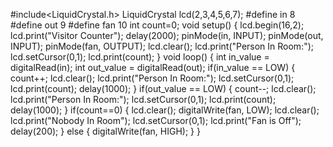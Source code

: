 
#include<LiquidCrystal.h> 
LiquidCrystal lcd(2,3,4,5,6,7);
 #define in 8
 #define out 9 
 #define fan 10 
int count=0; 
void setup() 
{ 
lcd.begin(16,2); 
lcd.print("Visitor Counter");
delay(2000);
pinMode(in, INPUT);
pinMode(out, INPUT); 
pinMode(fan, OUTPUT); 
lcd.clear(); 
lcd.print("Person In Room:"); 
lcd.setCursor(0,1); 
lcd.print(count);
 } 
void loop() 
{ 
int in_value = digitalRead(in); 
int out_value = digitalRead(out); 
if(in_value == LOW) 
{ 
count++; 
lcd.clear(); 
lcd.print("Person In Room:"); 
lcd.setCursor(0,1); 
lcd.print(count); 
delay(1000); 
} 
if(out_value == LOW) 
{ 
count--; 
lcd.clear(); 
lcd.print("Person In Room:"); 
lcd.setCursor(0,1); 
lcd.print(count); 
delay(1000); 
} 
if(count==0)
 { 
lcd.clear();
digitalWrite(fan, LOW); 
lcd.clear(); 
lcd.print("Nobody In Room"); 
lcd.setCursor(0,1); 
lcd.print("Fan is Off"); 
delay(200); 
} 
else 
{ 
digitalWrite(fan, HIGH);
 } 
}

